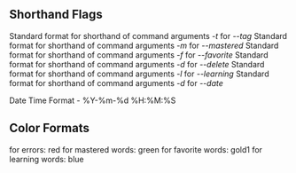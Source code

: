 ## Shorthand Flags
Standard format for shorthand of command arguments *-t* for *--tag*
Standard format for shorthand of command arguments *-m* for *--mastered*
Standard format for shorthand of command arguments *-f* for *--favorite*
Standard format for shorthand of command arguments *-d* for *--delete*
Standard format for shorthand of command arguments *-l* for *--learning*
Standard format for shorthand of command arguments *-d* for *--date*

Date Time Format -  %Y-%m-%d %H:%M:%S

## Color Formats
for errors: red
for mastered words: green
for favorite words: gold1
for learning words: blue